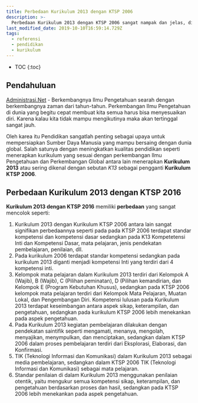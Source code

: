 ```yaml
---
title: Perbedaan Kurikulum 2013 dengan KTSP 2006
description: >-
  Perbedaan Kurikulum 2013 dengan KTSP 2006 sangat nampak dan jelas, diantarnya penggunaan pendekatan saintifik pada kurikulum 2013 merupakan suatu kewajiban, sedangkan pada KTSP 2006 tidak dituntut 
last_modified_date: 2019-10-10T16:59:14.729Z
tags:
  - referensi
  - pendidikan
  - kurikulum
---
```


* TOC
{:toc}

## Pendahuluan
[Administrasi.Net](/ "Administrasi.Net") - Berkembangnya Ilmu Pengetahuan searah dengan berkembangnya zaman dari tahun-tahun. Perkembangan Ilmu Pengetahuan di dunia yang begitu cepat membuat kita semua harus bisa menyesuaikan diri. Karena kalau kita tidak mampu mengikutinya maka akan tertinggal sangat jauh.

Oleh karea itu Pendidikan sangatlah penting sebagai upaya untuk mempersiapkan Sumber Daya Manusia yang mampu bersaing dengan dunia global. Salah satunya dengan meningkatkan kualitas pendidikan seperti menerapkan kurikulum yang sesuai dengan perkembangan Ilmu Pengetahuan dan Perkembangan Global antara lain menerapkan **Kurikulum 2013** atau sering dikenal dengan sebutan *K13* sebagai pengganti  **Kurikulum KTSP 2006**.

## Perbedaan Kurikulum 2013 dengan KTSP 2016
**Kurikulum 2013 dengan KTSP 2016** memiliki **perbedaan** yang sangat mencolok seperti:
1. Kurikulum 2013 dengan Kurikulum KTSP 2006 antara lain sangat signifikan perbedaannya seperti pada pada KTSP 2006 terdapat standar kompetensi dan kompetensi dasar sedangkan pada K13 Kompetetensi Inti dan Kompetensi Dasar, mata pelajaran, jenis pendekatan pembelajaran, penilaian, dll. 
2. Pada kurikulum 2006 terdapat standar kompetensi sedangkan pada kurikulum 2013 diganti menjadi kompetensi Inti yang terdiri dari 4 kompetensi inti.
3. Kelompok mata pelajaran dalam Kurikulum 2013 terdiri dari Kelompok A (Wajib), B (Wajib), C (Pilihan peminatan), D (Pilihan kemandirian, dan Kelompok E (Program Kebutuhan Khusus), sedangkan pada KTSP 2006 kelompok mata pelajaran terdiri dari Kelompok Mata Pelajaran, Muatan Lokal, dan Pengembangan Diri. Kompetensi lulusan pada Kurikulum 2013 terdapat keseimbangan antara aspek sikap, keterampilan, dan pengetahuan, sedangkan pada kurikulum KTSP 2006 lebih menekankan pada aspek pengetahuan.
4. Pada Kurikulum 2013 kegiatan pembelajaran dilakukan dengan pendekatan saintifik seperti mengamati, menanya, mengolah, menyajikan, menympulkan, dan menciptakan, sedangkan dalam KTSP 2006 dalam proses pembelajaran terdiri dari Eksplorasi, Elaborasi, dan Konfirmasi. 
5. TIK (Teknologi Informasi dan Komunikasi) dalam Kurikulum 2013 sebagai media pembelajaran, sedangkan dalam KTSP 2006 TIK (Teknologi Informasi dan Komunikasi) sebagai mata pelajaran.
6. Standar penilaian di dalam Kurikulum 2013 menggunakan penilaian otentik, yaitu mengukur semua kompetensi sikap, keterampilan, dan pengetahuan berdasarkan proses dan hasil, sedangkan pada KTSP 2006 lebih menekankan pada aspek pengetahuan.
